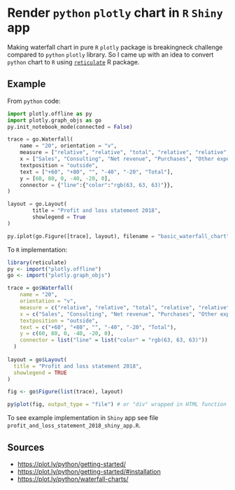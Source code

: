 # Render `python` `plotly` chart in `R` `Shiny` app

Making waterfall chart in pure `R` `plotly` package is breakingneck challenge compared to `python` `plotly` library. So I came up with an idea to convert `python` chart to `R` using [`reticulate`](https://blog.rstudio.com/2018/03/26/reticulate-r-interface-to-python) R package.

## Example

From `python` code:

```python
import plotly.offline as py
import plotly.graph_objs as go
py.init_notebook_mode(connected = False)

trace = go.Waterfall(
    name = "20", orientation = "v", 
    measure = ["relative", "relative", "total", "relative", "relative", "total"], 
    x = ["Sales", "Consulting", "Net revenue", "Purchases", "Other expenses", "Profit before tax"], 
    textposition = "outside", 
    text = ["+60", "+80", "", "-40", "-20", "Total"], 
    y = [60, 80, 0, -40, -20, 0], 
    connector = {"line":{"color":"rgb(63, 63, 63)"}}, 
)

layout = go.Layout(
        title = "Profit and loss statement 2018", 
        showlegend = True
)

py.iplot(go.Figure([trace], layout), filename = "basic_waterfall_chart")
```

To `R` implementation:

```r
library(reticulate)
py <- import("plotly.offline")
go <- import("plotly.graph_objs")

trace = go$Waterfall(
    name = "20", 
    orientation = "v", 
    measure = c("relative", "relative", "total", "relative", "relative", "total"), 
    x = c("Sales", "Consulting", "Net revenue", "Purchases", "Other expenses", "Profit before tax"), 
    textposition = "outside", 
    text = c("+60", "+80", "", "-40", "-20", "Total"), 
    y = c(60, 80, 0, -40, -20, 0), 
    connector = list("line" = list("color" = "rgb(63, 63, 63)"))
  )
  
layout = go$Layout(
  title = "Profit and loss statement 2018", 
  showlegend = TRUE
)

fig <- go$Figure(list(trace), layout)

py$plot(fig, output_type = "file") # or "div" wrapped in HTML function for shiny app 
```

To see example implementation in `Shiny` app see file `profit_and_loss_statement_2018_shiny_app.R`.

## Sources

* https://plot.ly/python/getting-started/
* https://plot.ly/python/getting-started/#installation
* https://plot.ly/python/waterfall-charts/
